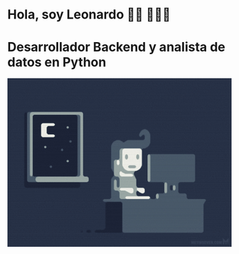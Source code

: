 # Hola, soy Leonardo 👋🏻 👨🏻‍💻

# Desarrollador Backend y analista de datos en Python

<div align="center">
<a href="https://github.com/lcastiglione"><img align="center" width="700" src="programmer.gif"></a>
</div>
